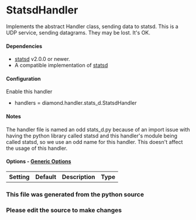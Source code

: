 StatsdHandler
====

Implements the abstract Handler class, sending data to statsd.
This is a UDP service, sending datagrams.  They may be lost.
It's OK.

#### Dependencies

 * [statsd](https://pypi.python.org/pypi/statsd/) v2.0.0 or newer.
 * A compatible implementation of [statsd](https://github.com/etsy/statsd)

#### Configuration

Enable this handler

 * handlers = diamond.handler.stats_d.StatsdHandler


#### Notes


The handler file is named an odd stats_d.py because of an import issue with
having the python library called statsd and this handler's module being called
statsd, so we use an odd name for this handler. This doesn't affect the usage
of this handler.

#### Options - [Generic Options](Configuration)

<table><tr><th>Setting</th><th>Default</th><th>Description</th><th>Type</th></tr>
</table>

### This file was generated from the python source
### Please edit the source to make changes

